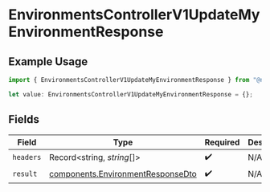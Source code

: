 # EnvironmentsControllerV1UpdateMyEnvironmentResponse

## Example Usage

```typescript
import { EnvironmentsControllerV1UpdateMyEnvironmentResponse } from "@novu/api/models/operations";

let value: EnvironmentsControllerV1UpdateMyEnvironmentResponse = {};
```

## Fields

| Field                                                                                  | Type                                                                                   | Required                                                                               | Description                                                                            |
| -------------------------------------------------------------------------------------- | -------------------------------------------------------------------------------------- | -------------------------------------------------------------------------------------- | -------------------------------------------------------------------------------------- |
| `headers`                                                                              | Record<string, *string*[]>                                                             | :heavy_check_mark:                                                                     | N/A                                                                                    |
| `result`                                                                               | [components.EnvironmentResponseDto](../../models/components/environmentresponsedto.md) | :heavy_check_mark:                                                                     | N/A                                                                                    |